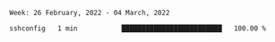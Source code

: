<!--START_SECTION:waka-->
```text
Week: 26 February, 2022 - 04 March, 2022

sshconfig   1 min           █████████████████████████   100.00 % 
```
<!--END_SECTION:waka-->
